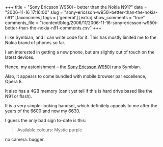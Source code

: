 +++
title = "Sony Ericsson W950i - better than the Nokia N91?"
date = "2006-11-16 17:16:00"
slug = "sony-ericsson-w950i-better-than-the-nokia-n91"
[taxonomies]
tags = ['general']
[extra]
show_comments = "true"
comments_file = "/content/blog/2006/11/2006-11-16-sony-ericsson-w950i-better-than-the-nokia-n91-comments.csv"
+++

I like Symbian, and I can write code for it. This has mostly limited me to the Nokia brand of phones so far.

I am interested in getting a new phone, but am slightly out of touch on the latest devices.

Hence, my astonishment – the [Sony Ericsson W950i](http://www.sonyericsson.com/spg.jsp?cc=global&lc=en&ver=4001&template=pp1_1_1&zone=pp&lm=pp1&pid=10391) runs Symbian.

Also, it appears to come bundled with mobile browser par excellence, Opera 8.

It also has a 4GB memory (can’t yet tell if this is hard drive based like the N91 or flash).

It is a very simple-looking handset, which definitely appeals to me after the years of the 6600 and now my 6630.

I guess the only bad sign to-date is this:

> Available colours: Mystic purple

<ins datetime="2006-11-16T17:29:29Z"></ins>

no camera. bugger.
